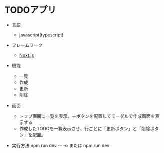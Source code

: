 # TODOアプリ
- 言語
    - javascript(typescript)

- フレームワーク
    - [Nuxt.js](https://nuxt.com/)

- 機能
    - 一覧
    - 作成
    - 更新
    - 削除

- 画面
    - トップ画面に一覧を表示。＋ボタンを配置してモーダルで作成画面を表示する
    - 作成したTODOを一覧表示させ、行ごとに「更新ボタン」と「削除ボタン」を配置。

- 実行方法
npm run dev -- -o
または
npm run dev